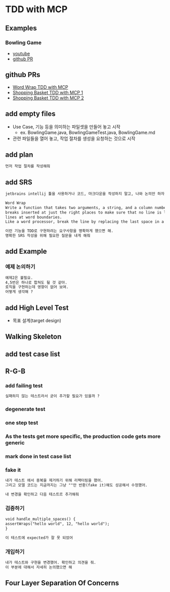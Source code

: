 # TDD with MCP

## Examples

### Bowling Game
- [youtube](https://github.com/msbaek/tdd-workshop/pull/2)
- [github PR](https://github.com/msbaek/tdd-workshop/pull/2)
## github PRs

- [Word Wrap TDD with MCP](https://github.com/msbaek/tdd-workshop/pull/3)
- [Shopping Basket TDD with MCP 1](https://claude.ai/share/fb917cce-3b60-492b-aa40-79c7cc62fa92)
- [Shopping Basket TDD with MCP 2](https://claude.ai/share/30d46a02-a5d9-4bbc-91c3-410edad5dfe2)

## add empty files

- Use Case, 기능 등을 의미하는 파일셋을 만들어 놓고 시작
    - ex. BowlingGame.java, BowlingGameTest.java, BowlingGame.md
- 관련 파일들을 열어 놓고, 작업 절차를 생성을 요청하는 것으로 시작

## add plan

```markdown
먼저 작업 절차를 작성해줘
``` 

## add SRS

```markdown
jetbrains intellij 툴을 사용하거나 코드, 마크다운을 작성하지 말고, 나와 논의만 하자.

Word Wrap
Write a function that takes two arguments, a string, and a column number. The function returns the string, but with line
breaks inserted at just the right places to make sure that no line is longer than the column number. You try to break
lines at word boundaries.
Like a word processor, break the line by replacing the last space in a line with a newline.

이런 기능을 TDD로 구현하려는 요구사항을 명확하게 했으면 해.
명확한 SRS 작성을 위해 필요한 질문을 내게 해줘
```

## add Example

### 예제 논의하기

```markdown
예제2은 불필요.
4,5번은 하나로 합쳐도 될 것 같아.
로직을 구현하는데 영향이 없어 보여.
어떻게 생각해 ?
```

## add High Level Test

- 목표 설계(target design)

## Walking Skeleton

## add test case list

## R-G-B

### add failing test

```markdown
실패하지 않는 테스트라서 굳이 추가할 필요가 있을까 ?
```

### degenerate test

### one step test

### As the tests get more specific, the production code gets more generic

### mark done in test case list

### fake it

```markdown
내가 테스트 에서 중복을 제거하기 위해 리팩터링을 했어.
그리고 모델 코드는 지금까지는 그냥 ""만 반환(fake it)해도 성공해서 수정했어.

내 변경을 확인하고 다음 테스트르 추가해줘 
```

### 검증하기

```markdown
void handle_multiple_spaces() {
assertWraps("hello world", 12, "hello world");
}

이 테스트에 expected가 잘 못 되었어
```

### 개입하기

```markdown
내가 테스트와 구현을 변경했어. 확인하고 의견을 줘.
이 부분에 대해서 자세히 논의했으면 해 
```

## Four Layer Separation Of Concerns